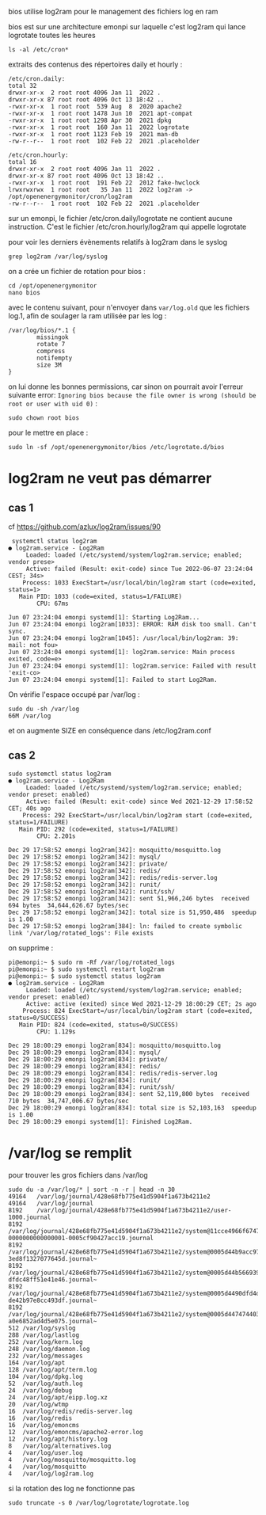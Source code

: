 bios utilise log2ram pour le management des fichiers log en ram

bios est sur une architecture emonpi sur laquelle c'est log2ram qui lance logrotate toutes les heures
```
ls -al /etc/cron*
```
extraits des contenus des répertoires daily et hourly :
```
/etc/cron.daily:
total 32
drwxr-xr-x  2 root root 4096 Jan 11  2022 .
drwxr-xr-x 87 root root 4096 Oct 13 18:42 ..
-rwxr-xr-x  1 root root  539 Aug  8  2020 apache2
-rwxr-xr-x  1 root root 1478 Jun 10  2021 apt-compat
-rwxr-xr-x  1 root root 1298 Apr 30  2021 dpkg
-rwxr-xr-x  1 root root  160 Jan 11  2022 logrotate
-rwxr-xr-x  1 root root 1123 Feb 19  2021 man-db
-rw-r--r--  1 root root  102 Feb 22  2021 .placeholder

/etc/cron.hourly:
total 16
drwxr-xr-x  2 root root 4096 Jan 11  2022 .
drwxr-xr-x 87 root root 4096 Oct 13 18:42 ..
-rwxr-xr-x  1 root root  191 Feb 22  2012 fake-hwclock
lrwxrwxrwx  1 root root   35 Jan 11  2022 log2ram -> /opt/openenergymonitor/cron/log2ram
-rw-r--r--  1 root root  102 Feb 22  2021 .placeholder
```
sur un emonpi, le fichier /etc/cron.daily/logrotate ne contient aucune instruction. C'est le fichier /etc/cron.hourly/log2ram qui appelle logrotate


pour voir les derniers évènements relatifs à log2ram dans le syslog
```
grep log2ram /var/log/syslog
```
on a crée un fichier de rotation pour bios :
```
cd /opt/openenergymonitor
nano bios
```
avec le contenu suivant, pour n'envoyer dans `var/log.old` que les fichiers log.1, afin de soulager la ram utilisée par les log :
```
/var/log/bios/*.1 {
        missingok
        rotate 7
        compress
        notifempty
        size 3M
}
```
on lui donne les bonnes permissions, car sinon on pourrait avoir l'erreur suivante error: `Ignoring bios because the file owner is wrong (should be root or user with uid 0)` :
```
sudo chown root bios
```
pour le mettre en place :

```
sudo ln -sf /opt/openenergymonitor/bios /etc/logrotate.d/bios
```

# log2ram ne veut pas démarrer

## cas 1

cf https://github.com/azlux/log2ram/issues/90

```
 systemctl status log2ram
● log2ram.service - Log2Ram
     Loaded: loaded (/etc/systemd/system/log2ram.service; enabled; vendor prese>
     Active: failed (Result: exit-code) since Tue 2022-06-07 23:24:04 CEST; 34s>
    Process: 1033 ExecStart=/usr/local/bin/log2ram start (code=exited, status=1>
   Main PID: 1033 (code=exited, status=1/FAILURE)
        CPU: 67ms

Jun 07 23:24:04 emonpi systemd[1]: Starting Log2Ram...
Jun 07 23:24:04 emonpi log2ram[1033]: ERROR: RAM disk too small. Can't sync.
Jun 07 23:24:04 emonpi log2ram[1045]: /usr/local/bin/log2ram: 39: mail: not fou>
Jun 07 23:24:04 emonpi systemd[1]: log2ram.service: Main process exited, code=e>
Jun 07 23:24:04 emonpi systemd[1]: log2ram.service: Failed with result 'exit-co>
Jun 07 23:24:04 emonpi systemd[1]: Failed to start Log2Ram.
```
On vérifie l'espace occupé par /var/log :
```
sudo du -sh /var/log
66M	/var/log
```
et on augmente SIZE en conséquence dans /etc/log2ram.conf


## cas 2

```
sudo systemctl status log2ram
● log2ram.service - Log2Ram
     Loaded: loaded (/etc/systemd/system/log2ram.service; enabled; vendor preset: enabled)
     Active: failed (Result: exit-code) since Wed 2021-12-29 17:58:52 CET; 40s ago
    Process: 292 ExecStart=/usr/local/bin/log2ram start (code=exited, status=1/FAILURE)
   Main PID: 292 (code=exited, status=1/FAILURE)
        CPU: 2.201s

Dec 29 17:58:52 emonpi log2ram[342]: mosquitto/mosquitto.log
Dec 29 17:58:52 emonpi log2ram[342]: mysql/
Dec 29 17:58:52 emonpi log2ram[342]: private/
Dec 29 17:58:52 emonpi log2ram[342]: redis/
Dec 29 17:58:52 emonpi log2ram[342]: redis/redis-server.log
Dec 29 17:58:52 emonpi log2ram[342]: runit/
Dec 29 17:58:52 emonpi log2ram[342]: runit/ssh/
Dec 29 17:58:52 emonpi log2ram[342]: sent 51,966,246 bytes  received 694 bytes  34,644,626.67 bytes/sec
Dec 29 17:58:52 emonpi log2ram[342]: total size is 51,950,486  speedup is 1.00
Dec 29 17:58:52 emonpi log2ram[384]: ln: failed to create symbolic link '/var/log/rotated_logs': File exists
```
on supprime :
```
pi@emonpi:~ $ sudo rm -Rf /var/log/rotated_logs
pi@emonpi:~ $ sudo systemctl restart log2ram
pi@emonpi:~ $ sudo systemctl status log2ram
● log2ram.service - Log2Ram
     Loaded: loaded (/etc/systemd/system/log2ram.service; enabled; vendor preset: enabled)
     Active: active (exited) since Wed 2021-12-29 18:00:29 CET; 2s ago
    Process: 824 ExecStart=/usr/local/bin/log2ram start (code=exited, status=0/SUCCESS)
   Main PID: 824 (code=exited, status=0/SUCCESS)
        CPU: 1.129s

Dec 29 18:00:29 emonpi log2ram[834]: mosquitto/mosquitto.log
Dec 29 18:00:29 emonpi log2ram[834]: mysql/
Dec 29 18:00:29 emonpi log2ram[834]: private/
Dec 29 18:00:29 emonpi log2ram[834]: redis/
Dec 29 18:00:29 emonpi log2ram[834]: redis/redis-server.log
Dec 29 18:00:29 emonpi log2ram[834]: runit/
Dec 29 18:00:29 emonpi log2ram[834]: runit/ssh/
Dec 29 18:00:29 emonpi log2ram[834]: sent 52,119,800 bytes  received 710 bytes  34,747,006.67 bytes/sec
Dec 29 18:00:29 emonpi log2ram[834]: total size is 52,103,163  speedup is 1.00
Dec 29 18:00:29 emonpi systemd[1]: Finished Log2Ram.
```
# /var/log se remplit

pour trouver les gros fichiers dans /var/log

```
sudo du -a /var/log/* | sort -n -r | head -n 30
49164	/var/log/journal/428e68fb775e41d5904f1a673b4211e2
49164	/var/log/journal
8192	/var/log/journal/428e68fb775e41d5904f1a673b4211e2/user-1000.journal
8192	/var/log/journal/428e68fb775e41d5904f1a673b4211e2/system@11cce4966f6747cf8aeb231cc28a2896-0000000000000001-0005cf90427acc19.journal
8192	/var/log/journal/428e68fb775e41d5904f1a673b4211e2/system@0005d44b9acc97bc-3ed8f1327077645d.journal~
8192	/var/log/journal/428e68fb775e41d5904f1a673b4211e2/system@0005d44b566939bb-dfdc48ff51e41e46.journal~
8192	/var/log/journal/428e68fb775e41d5904f1a673b4211e2/system@0005d4490dfd4d2f-de42b97e8cc493df.journal~
8192	/var/log/journal/428e68fb775e41d5904f1a673b4211e2/system@0005d4474744033e-a0e6852ad4d5e075.journal~
512	/var/log/syslog
288	/var/log/lastlog
252	/var/log/kern.log
248	/var/log/daemon.log
232	/var/log/messages
164	/var/log/apt
128	/var/log/apt/term.log
104	/var/log/dpkg.log
52	/var/log/auth.log
24	/var/log/debug
24	/var/log/apt/eipp.log.xz
20	/var/log/wtmp
16	/var/log/redis/redis-server.log
16	/var/log/redis
16	/var/log/emoncms
12	/var/log/emoncms/apache2-error.log
12	/var/log/apt/history.log
8	/var/log/alternatives.log
4	/var/log/user.log
4	/var/log/mosquitto/mosquitto.log
4	/var/log/mosquitto
4	/var/log/log2ram.log
```
si la rotation des log ne fonctionne pas
```
sudo truncate -s 0 /var/log/logrotate/logrotate.log
```
